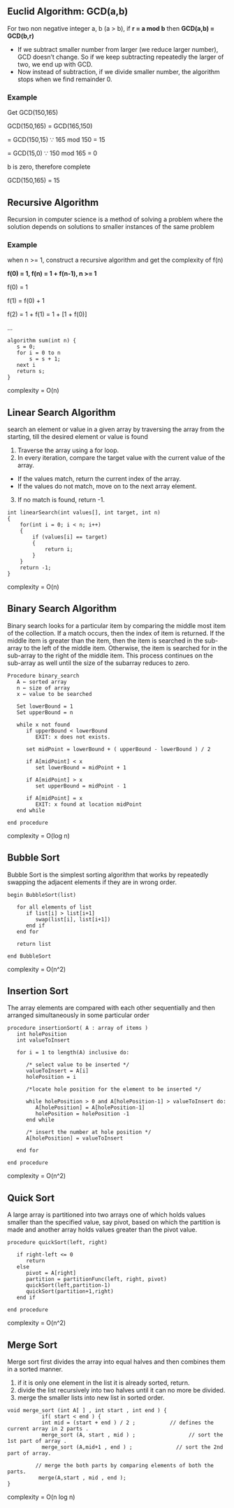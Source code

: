 ## Euclid Algorithm: GCD(a,b)
For two non negative integer a, b (a > b), if **r = a mod b** then **GCD(a,b) = GCD(b,r)**

* If we subtract smaller number from larger (we reduce larger number), GCD doesn’t change. So if we keep subtracting repeatedly the larger of two, we end up with GCD.
* Now instead of subtraction, if we divide smaller number, the algorithm stops when we find remainder 0.

### Example
Get GCD(150,165)

GCD(150,165) = GCD(165,150)

= GCD(150,15)    ∵ 165 mod 150 = 15

= GCD(15,0)      ∵ 150 mod 165 = 0

b is zero, therefore complete

GCD(150,165) = 15
## Recursive Algorithm
Recursion in computer science is a method of solving a problem where the solution depends on solutions to smaller instances of the same problem

### Example
when n >= 1, construct a recursive algorithm and get the complexity of f(n)

**f(0) = 1, f(n) = 1 + f(n-1), n >= 1**

f(0) = 1

f(1) = f(0) + 1

f(2) = 1 + f(1) = 1 + [1 + f(0)]

...
```
algorithm sum(int n) {
   s = 0;
   for i = 0 to n
       s = s + 1;
   next i
   return s;
}
```
complexity = O(n)
## Linear Search Algorithm
search an element or value in a given array by traversing the array from the starting, till the desired element or value is found

1. Traverse the array using a for loop.
2. In every iteration, compare the target value with the current value of the array.
  * If the values match, return the current index of the array.
  * If the values do not match, move on to the next array element.
3. If no match is found, return -1.
```
int linearSearch(int values[], int target, int n)
{
    for(int i = 0; i < n; i++)
    {
        if (values[i] == target) 
        {       
            return i; 
        }
    }
    return -1;
}
```
complexity = O(n)
## Binary Search Algorithm
Binary search looks for a particular item by comparing the middle most item of the collection. If a match occurs, then the index of item is returned. If the middle item is greater than the item, then the item is searched in the sub-array to the left of the middle item. Otherwise, the item is searched for in the sub-array to the right of the middle item. This process continues on the sub-array as well until the size of the subarray reduces to zero.
```
Procedure binary_search
   A ← sorted array
   n ← size of array
   x ← value to be searched

   Set lowerBound = 1
   Set upperBound = n 

   while x not found
      if upperBound < lowerBound 
         EXIT: x does not exists.
   
      set midPoint = lowerBound + ( upperBound - lowerBound ) / 2
      
      if A[midPoint] < x
         set lowerBound = midPoint + 1
         
      if A[midPoint] > x
         set upperBound = midPoint - 1 

      if A[midPoint] = x 
         EXIT: x found at location midPoint
   end while
   
end procedure
```
complexity = O(log n)
## Bubble Sort
Bubble Sort is the simplest sorting algorithm that works by repeatedly swapping the adjacent elements if they are in wrong order.
```
begin BubbleSort(list)

   for all elements of list
      if list[i] > list[i+1]
         swap(list[i], list[i+1])
      end if
   end for
   
   return list
   
end BubbleSort
```
complexity = O(n^2)
## Insertion Sort
The array elements are compared with each other sequentially and then arranged simultaneously in some particular order

```
procedure insertionSort( A : array of items )
   int holePosition
   int valueToInsert
	
   for i = 1 to length(A) inclusive do:
	
      /* select value to be inserted */
      valueToInsert = A[i]
      holePosition = i
      
      /*locate hole position for the element to be inserted */
		
      while holePosition > 0 and A[holePosition-1] > valueToInsert do:
         A[holePosition] = A[holePosition-1]
         holePosition = holePosition -1
      end while
		
      /* insert the number at hole position */
      A[holePosition] = valueToInsert
      
   end for
	
end procedure
```
complexity = O(n^2)
## Quick Sort
A large array is partitioned into two arrays one of which holds values smaller than the specified value, say pivot, based on which the partition is made and another array holds values greater than the pivot value.

```
procedure quickSort(left, right)

   if right-left <= 0
      return
   else     
      pivot = A[right]
      partition = partitionFunc(left, right, pivot)
      quickSort(left,partition-1)
      quickSort(partition+1,right)    
   end if		
   
end procedure
```
complexity = O(n^2)
## Merge Sort
Merge sort first divides the array into equal halves and then combines them in a sorted manner.

1. if it is only one element in the list it is already sorted, return.
2. divide the list recursively into two halves until it can no more be divided.
3. merge the smaller lists into new list in sorted order.

```
void merge_sort (int A[ ] , int start , int end ) {
           if( start < end ) {
           int mid = (start + end ) / 2 ;           // defines the current array in 2 parts .
           merge_sort (A, start , mid ) ;                 // sort the 1st part of array .
           merge_sort (A,mid+1 , end ) ;              // sort the 2nd part of array.

         // merge the both parts by comparing elements of both the parts.
          merge(A,start , mid , end );   
} 
```                   
complexity = O(n log n)
